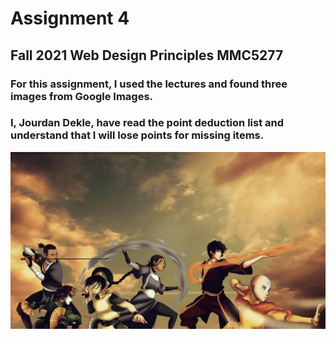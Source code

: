 # Assignment 4
## Fall 2021 Web Design Principles MMC5277

### For this assignment, I used the lectures and found three images from Google Images.

### I, Jourdan Dekle, have read the point deduction list and understand that I will lose points for missing items.

![avatar-characters](images/avatar2.jpg)